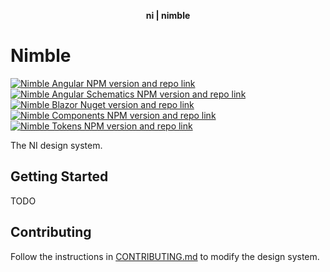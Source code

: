 <div align="center">
    <p align="center"><b>ni | nimble</b></p>
</div>

# Nimble

[![Nimble Angular NPM version and repo link](https://img.shields.io/npm/v/@ni/nimble-angular.svg?label=nimble-angular)](angular-workspace/projects/ni/nimble-angular)
[![Nimble Angular Schematics NPM version and repo link](https://img.shields.io/npm/v/@ni/nimble-angular-schematics.svg?label=nimble-angular-schematics)](packages/nimble-angular-schematics)
[![Nimble Blazor Nuget version and repo link](https://img.shields.io/nuget/v/NimbleBlazor.svg?label=nimble-blazor)](packages/nimble-blazor)
[![Nimble Components NPM version and repo link](https://img.shields.io/npm/v/@ni/nimble-components.svg?label=nimble-components)](packages/nimble-components)
[![Nimble Tokens NPM version and repo link](https://img.shields.io/npm/v/@ni/nimble-tokens.svg?label=nimble-tokens)](packages/nimble-tokens)

The NI design system.

## Getting Started

TODO

## Contributing

Follow the instructions in [CONTRIBUTING.md](CONTRIBUTING.md) to modify the design system.

